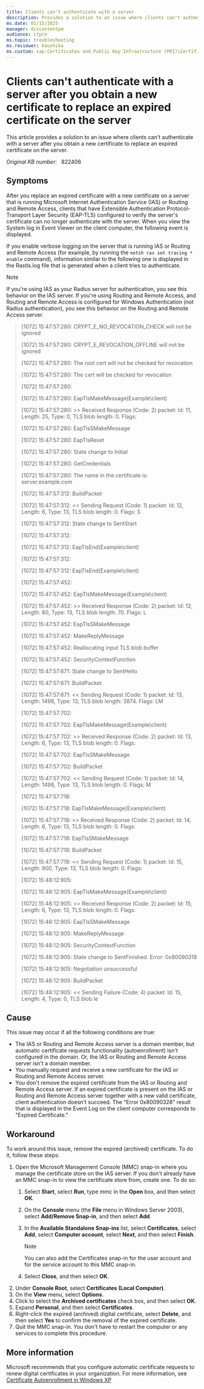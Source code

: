 ```yaml
---
title: Clients can't authenticate with a server
description: Provides a solution to an issue where clients can't authenticate with a server after you obtain a new certificate to replace an expired certificate on the server.
ms.date: 01/15/2025
manager: dcscontentpm
audience: itpro
ms.topic: troubleshooting
ms.reviewer: kaushika
ms.custom: sap:Certificates and Public Key Infrastructure (PKI)\Certificate Enrollment Using MMC or Certificate Requests, csstroubleshoot
---
```

# Clients can't authenticate with a server after you obtain a new certificate to replace an expired certificate on the server

This article provides a solution to an issue where clients can't authenticate with a server after you obtain a new certificate to replace an expired certificate on the server.

_Original KB number:_ &nbsp; 822406

## Symptoms

After you replace an expired certificate with a new certificate on a server that is running Microsoft Internet Authentication Service (IAS) or Routing and Remote Access, clients that have Extensible Authentication Protocol-Transport Layer Security (EAP-TLS) configured to verify the server's certificate can no longer authenticate with the server. When you view the System log in Event Viewer on the client computer, the following event is displayed.

If you enable verbose logging on the server that is running IAS or Routing and Remote Access (for example, by running the `netsh ras set tracing * enable` command), information similar to the following one is displayed in the Rastls.log file that is generated when a client tries to authenticate.

> [!NOTE]
> If you're using IAS as your Radius server for authentication, you see this behavior on the IAS server. If you're using Routing and Remote Access, and Routing and Remote Access is configured for Windows Authentication (not Radius authentication), you see this behavior on the Routing and Remote Access server.

> [1072] 15:47:57:280: CRYPT_E_NO_REVOCATION_CHECK will not be ignored
>
> [1072] 15:47:57:280: CRYPT_E_REVOCATION_OFFLINE will not be ignored
>
> [1072] 15:47:57:280: The root cert will not be checked for revocation
>
> [1072] 15:47:57:280: The cert will be checked for revocation
>
> [1072] 15:47:57:280:
>
> [1072] 15:47:57:280: EapTlsMakeMessage(Example\client)
>
> [1072] 15:47:57:280: >> Received Response (Code: 2) packet: Id: 11, Length: 25, Type: 0, TLS blob length: 0. Flags:
>
> [1072] 15:47:57:280: EapTlsSMakeMessage
>
> [1072] 15:47:57:280: EapTlsReset
>
> [1072] 15:47:57:280: State change to Initial
>
> [1072] 15:47:57:280: GetCredentials
>
> [1072] 15:47:57:280: The name in the certificate is: server.example.com
>
> [1072] 15:47:57:312: BuildPacket
>
> [1072] 15:47:57:312: << Sending Request (Code: 1) packet: Id: 12, Length: 6, Type: 13, TLS blob length: 0. Flags: S
>
> [1072] 15:47:57:312: State change to SentStart
>
> [1072] 15:47:57:312:
>
> [1072] 15:47:57:312: EapTlsEnd(Example\client)
>
> [1072] 15:47:57:312:
>
> [1072] 15:47:57:312: EapTlsEnd(Example\client)
>
> [1072] 15:47:57:452:
>
> [1072] 15:47:57:452: EapTlsMakeMessage(Example\client)
>
> [1072] 15:47:57:452: >> Received Response (Code: 2) packet: Id: 12, Length: 80, Type: 13, TLS blob length: 70. Flags: L
>
> [1072] 15:47:57:452: EapTlsSMakeMessage
>
> [1072] 15:47:57:452: MakeReplyMessage
>
> [1072] 15:47:57:452: Reallocating input TLS blob buffer
>
> [1072] 15:47:57:452: SecurityContextFunction
>
> [1072] 15:47:57:671: State change to SentHello
>
> [1072] 15:47:57:671: BuildPacket
>
> [1072] 15:47:57:671: << Sending Request (Code: 1) packet: Id: 13, Length: 1498, Type: 13, TLS blob length: 3874. Flags: LM
>
> [1072] 15:47:57:702:
>
> [1072] 15:47:57:702: EapTlsMakeMessage(Example\client)
>
> [1072] 15:47:57:702: >> Received Response (Code: 2) packet: Id: 13, Length: 6, Type: 13, TLS blob length: 0. Flags:
>
> [1072] 15:47:57:702: EapTlsSMakeMessage
>
> [1072] 15:47:57:702: BuildPacket
>
> [1072] 15:47:57:702: << Sending Request (Code: 1) packet: Id: 14, Length: 1498, Type: 13, TLS blob length: 0. Flags: M
>
> [1072] 15:47:57:718:
>
> [1072] 15:47:57:718: EapTlsMakeMessage(Example\client)
>
> [1072] 15:47:57:718: >> Received Response (Code: 2) packet: Id: 14, Length: 6, Type: 13, TLS blob length: 0. Flags:
>
> [1072] 15:47:57:718: EapTlsSMakeMessage
>
> [1072] 15:47:57:718: BuildPacket
>
> [1072] 15:47:57:718: << Sending Request (Code: 1) packet: Id: 15, Length: 900, Type: 13, TLS blob length: 0. Flags:
>
> [1072] 15:48:12:905:
>
> [1072] 15:48:12:905: EapTlsMakeMessage(Example\client)
>
> [1072] 15:48:12:905: >> Received Response (Code: 2) packet: Id: 15, Length: 6, Type: 13, TLS blob length: 0. Flags:
>
> [1072] 15:48:12:905: EapTlsSMakeMessage
>
> [1072] 15:48:12:905: MakeReplyMessage
>
> [1072] 15:48:12:905: SecurityContextFunction
>
> [1072] 15:48:12:905: State change to SentFinished. Error: 0x80090318
>
> [1072] 15:48:12:905: Negotiation unsuccessful
>
> [1072] 15:48:12:905: BuildPacket
>
> [1072] 15:48:12:905: << Sending Failure (Code: 4) packet: Id: 15, Length: 4, Type: 0, TLS blob le

## Cause

This issue may occur if all the following conditions are true:

- The IAS or Routing and Remote Access server is a domain member, but automatic certificate requests functionality (autoenrollment) isn't configured in the domain. Or, the IAS or Routing and Remote Access server isn't a domain member.
- You manually request and receive a new certificate for the IAS or Routing and Remote Access server.
- You don't remove the expired certificate from the IAS or Routing and Remote Access server. If an expired certificate is present on the IAS or Routing and Remote Access server together with a new valid certificate, client authentication doesn't succeed. The "Error 0x80090328" result that is displayed in the Event Log on the client computer corresponds to "Expired Certificate."

## Workaround

To work around this issue, remove the expired (archived) certificate. To do it, follow these steps:

1. Open the Microsoft Management Console (MMC) snap-in where you manage the certificate store on the IAS server. If you don't already have an MMC snap-in to view the certificate store from, create one. To do so:
    1. Select **Start**, select **Run**, type mmc in the **Open** box, and then select **OK**.
    2. On the **Console** menu (the **File** menu in Windows Server 2003), select **Add/Remove Snap-in**, and then select **Add**.
    3. In the **Available Standalone Snap-ins** list, select **Certificates**, select **Add**, select **Computer account**, select **Next**, and then select **Finish**.

        > [!NOTE]
        > You can also add the Certificates snap-in for the user account and for the service account to this MMC snap-in.
    4. Select **Close**, and then select **OK**.
2. Under **Console Root**, select **Certificates (Local Computer)**.
3. On the **View** menu, select **Options**.
4. Click to select the **Archived certificates** check box, and then select **OK**.
5. Expand **Personal**, and then select **Certificates**.
6. Right-click the expired (archived) digital certificate, select **Delete**, and then select **Yes** to confirm the removal of the expired certificate.
7. Quit the MMC snap-in. You don't have to restart the computer or any services to complete this procedure.

## More information

Microsoft recommends that you configure automatic certificate requests to renew digital certificates in your organization. For more information, see [Certificate Autoenrollment in Windows XP](/previous-versions/windows/it-pro/windows-xp/bb456981(v=technet.10))
